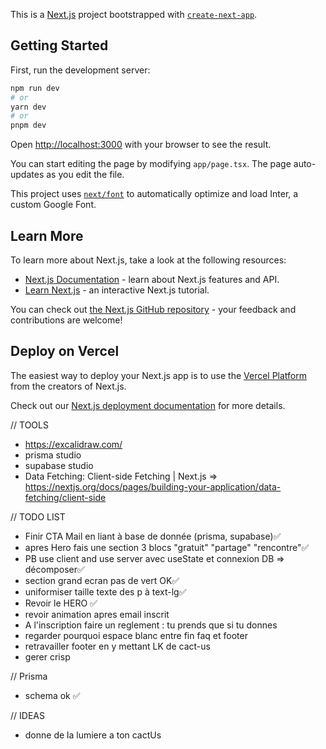 This is a [Next.js](https://nextjs.org/) project bootstrapped with [`create-next-app`](https://github.com/vercel/next.js/tree/canary/packages/create-next-app).

## Getting Started

First, run the development server:

```bash
npm run dev
# or
yarn dev
# or
pnpm dev
```

Open [http://localhost:3000](http://localhost:3000) with your browser to see the result.

You can start editing the page by modifying `app/page.tsx`. The page auto-updates as you edit the file.

This project uses [`next/font`](https://nextjs.org/docs/basic-features/font-optimization) to automatically optimize and load Inter, a custom Google Font.

## Learn More

To learn more about Next.js, take a look at the following resources:

- [Next.js Documentation](https://nextjs.org/docs) - learn about Next.js features and API.
- [Learn Next.js](https://nextjs.org/learn) - an interactive Next.js tutorial.

You can check out [the Next.js GitHub repository](https://github.com/vercel/next.js/) - your feedback and contributions are welcome!

## Deploy on Vercel

The easiest way to deploy your Next.js app is to use the [Vercel Platform](https://vercel.com/new?utm_medium=default-template&filter=next.js&utm_source=create-next-app&utm_campaign=create-next-app-readme) from the creators of Next.js.

Check out our [Next.js deployment documentation](https://nextjs.org/docs/deployment) for more details.

// TOOLS
- https://excalidraw.com/
- prisma studio
- supabase studio
- Data Fetching: Client-side Fetching | Next.js => https://nextjs.org/docs/pages/building-your-application/data-fetching/client-side

// TODO LIST

- Finir CTA Mail en liant à base de donnée (prisma, supabase)✅
- apres Hero fais une section 3 blocs "gratuit" "partage" "rencontre"✅
- PB use client and use server avec useState et connexion DB => décomposer✅
- section grand ecran pas de vert OK✅
- uniformiser taille texte des p à text-lg✅
- Revoir le HERO ✅
- revoir animation apres email inscrit
- A l'inscription faire un reglement : tu prends que si tu donnes
- regarder pourquoi espace blanc entre fin faq et footer 
- retravailler footer en y mettant LK de cact-us
- gerer crisp

// Prisma 
- schema ok ✅

// IDEAS
- donne de la lumiere a ton cactUs
